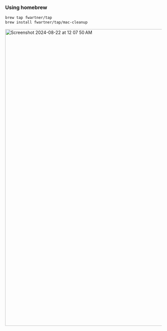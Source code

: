 ### Using homebrew

```bash
brew tap fwartner/tap
brew install fwartner/tap/mac-cleanup
```


<img width="955" alt="Screenshot 2024-08-22 at 12 07 50 AM" src="https://github.com/user-attachments/assets/60b358a8-76ac-4255-bc4c-109f15c668b1">
